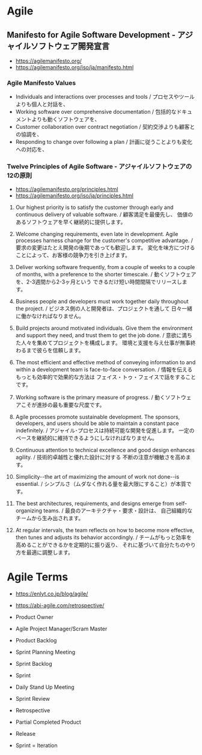 # Agile
## Manifesto for Agile Software Development - アジャイルソフトウェア開発宣言
- https://agilemanifesto.org/
- https://agilemanifesto.org/iso/ja/manifesto.html
### Agile Manifesto Values
- Individuals and interactions over processes and tools / プロセスやツールよりも個人と対話を、
- Working software over comprehensive documentation / 包括的なドキュメントよりも動くソフトウェアを、
- Customer collaboration over contract negotiation / 契約交渉よりも顧客との協調を、
- Responding to change over following a plan / 計画に従うことよりも変化への対応を、
### Twelve Principles of Agile Software - アジャイルソフトウェアの12の原則
- https://agilemanifesto.org/principles.html
- https://agilemanifesto.org/iso/ja/principles.html

1. Our highest priority is to satisfy the customer
through early and continuous delivery
of valuable software.
/
顧客満足を最優先し、
価値のあるソフトウェアを早く継続的に提供します。

2. Welcome changing requirements, even late in
development. Agile processes harness change for
the customer's competitive advantage.
/
要求の変更はたとえ開発の後期であっても歓迎します。
変化を味方につけることによって、お客様の競争力を引き上げます。

3. Deliver working software frequently, from a
couple of weeks to a couple of months, with a
preference to the shorter timescale.
/
動くソフトウェアを、2-3週間から2-3ヶ月という
できるだけ短い時間間隔でリリースします。

4. Business people and developers must work
together daily throughout the project.
/
ビジネス側の人と開発者は、プロジェクトを通して
日々一緒に働かなければなりません。

5. Build projects around motivated individuals.
Give them the environment and support they need,
and trust them to get the job done.
/
意欲に満ちた人々を集めてプロジェクトを構成します。
環境と支援を与え仕事が無事終わるまで彼らを信頼します。

6. The most efficient and effective method of
conveying information to and within a development
team is face-to-face conversation.
/
情報を伝えるもっとも効率的で効果的な方法は
フェイス・トゥ・フェイスで話をすることです。

7. Working software is the primary measure of progress.
/
動くソフトウェアこそが進捗の最も重要な尺度です。

8. Agile processes promote sustainable development.
The sponsors, developers, and users should be able
to maintain a constant pace indefinitely.
/
アジャイル･プロセスは持続可能な開発を促進します。
一定のペースを継続的に維持できるようにしなければなりません。

9. Continuous attention to technical excellence
and good design enhances agility.
/
技術的卓越性と優れた設計に対する
不断の注意が機敏さを高めます。

10. Simplicity--the art of maximizing the amount
of work not done--is essential.
/
シンプルさ（ムダなく作れる量を最大限にすること）が本質です。

11. The best architectures, requirements, and designs
emerge from self-organizing teams.
/
最良のアーキテクチャ・要求・設計は、
自己組織的なチームから生み出されます。

12. At regular intervals, the team reflects on how
to become more effective, then tunes and adjusts
its behavior accordingly.
/
チームがもっと効率を高めることができるかを定期的に振り返り、
それに基づいて自分たちのやり方を最適に調整します。
# Agile Terms
- https://enlyt.co.jp/blog/agile/
- https://abi-agile.com/retrospective/

- Product Owner
- Agile Project Manager/Scram Master
- Product Backlog
- Sprint Planning Meeting
- Sprint Backlog
- Sprint
- Daily Stand Up Meeting
- Sprint Review
- Retrospective
- Partial Completed Product
- Release

- Sprint = Iteration
